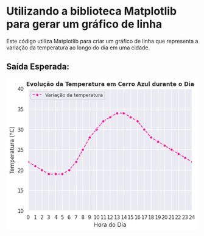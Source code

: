 # Utilizando a biblioteca Matplotlib para gerar um gráfico de linha

Este código utiliza Matplotlib para criar um gráfico de linha que representa a variação da temperatura ao longo do dia em uma cidade.

## Saída Esperada:
![Gráfico Esperado](../../imagens/grafico1.png)

